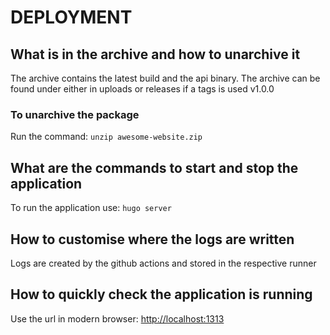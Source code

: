 # DEPLOYMENT

## What is in the archive and how to unarchive it

The archive contains the latest build and the api binary.
The archive can be found under either in uploads or releases if a tags is used v1.0.0

### To unarchive the package

Run the command:
`unzip awesome-website.zip`

## What are the commands to start and stop the application

To run the application use:
`hugo server`

## How to customise where the logs are written

Logs are created by the github actions and stored in the respective runner

## How to quickly check the application is running

Use the url in modern browser: <http://localhost:1313>